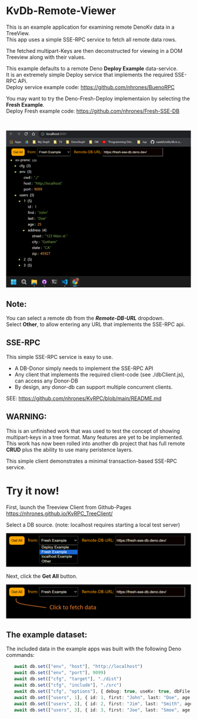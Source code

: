 # KvDb-Remote-Viewer
This is an example application for examining remote DenoKv data in a TreeView.     
This app uses a simple SSE-RPC service to fetch all remote data rows.    

The fetched multipart-Keys are then deconstructed for viewing in a DOM Treeview along with their values.    

This example defaults to a remote Deno **Deploy Example** data-service.     
It is an extremely simple Deploy service that implements the required SSE-RPC APi.   
Deploy service example code: https://github.com/nhrones/BuenoRPC    

You may want to try the Deno-Fresh-Deploy implementaion by selecting the **Fresh Example**.    
Deploy Fresh example code: https://github.com/nhrones/Fresh-SSE-DB       
  

<br/>

![kv-tree](kv-tv.png)

## Note:
You can select a remote db from the **_Remote-DB-URL_** dropdown.    
Select **Other**, to allow entering any URL that implements the SSE-RPC api.   

## SSE-RPC
This simple SSE-RPC service is easy to use.    
  - A DB-Donor simply needs to implement the SSE-RPC API    
  - Any client that implements the required client-code (see ./dbClient.js), can access any Donor-DB
  - By design, any donor-db can support multiple concurrent clients.     

SEE: https://github.com/nhrones/KvRPC/blob/main/README.md


## WARNING: 
This is an unfinished work that was used to test the concept of showing multipart-keys in a tree format.  Many features are yet to be implemented. This work has now been rolled into another db project that has full remote **CRUD** plus the ability to use many peristence layers. 

This simple client demonstrates a minimal transaction-based SSE-RPC service.   

# Try it now!
First, launch the Treeview Client from Github-Pages          
https://nhrones.github.io/KvRPC_TreeClient/    

Select a DB source. (note: localhost requires starting a local test server)    
 
![Alt text](selectDB.png)

Next, click the **Get All** button.    

![Alt text](clickToFetch.png)    

## The example dataset:
The included data in the example apps was built with the following Deno commands:
```ts
   await db.set(["env", "host"], "http://localhost")
   await db.set(["env", "port"], 9099)
   await db.set(["cfg", "target"], "./dist")
   await db.set(["cfg", "include"], "./src")
   await db.set(["cfg", "options"], { debug: true, useKv: true, dbFile: "./data/db.db" })
   await db.set(["users", 1], { id: 1, first: "John", last: "Doe", age: 25, address: { street: '123 Main st.', city: 'Gotham', state: "CA", zip: 45927 } })
   await db.set(["users", 2], { id: 2, first: "Jim", last: "Smith", age: 35, address: { street: '456 A st.', city: 'Fremont', state: "CA", zip: 45938 } })
   await db.set(["users", 3], { id: 3, first: "Joe", last: "Smoe", age: 45, address: { street: '789 B st.', city: 'Hayward', state: "CA", zip: 45941 } })

```
